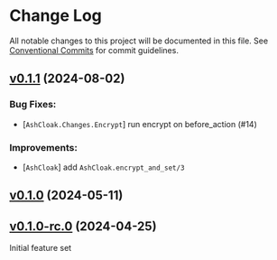 # Change Log

All notable changes to this project will be documented in this file.
See [Conventional Commits](Https://conventionalcommits.org) for commit guidelines.

<!-- changelog -->

## [v0.1.1](https://github.com/ash-project/ash_cloak/compare/v0.1.0...v0.1.1) (2024-08-02)

### Bug Fixes:

- [`AshCloak.Changes.Encrypt`] run encrypt on before_action (#14)

### Improvements:

- [`AshCloak`] add `AshCloak.encrypt_and_set/3`

## [v0.1.0](https://github.com/ash-project/ash_cloak/compare/v0.1.0-rc.0...v0.1.0) (2024-05-11)

## [v0.1.0-rc.0](https://github.com/ash-project/ash_cloak/compare/v0.1.0...v0.1.0) (2024-04-25)

Initial feature set
